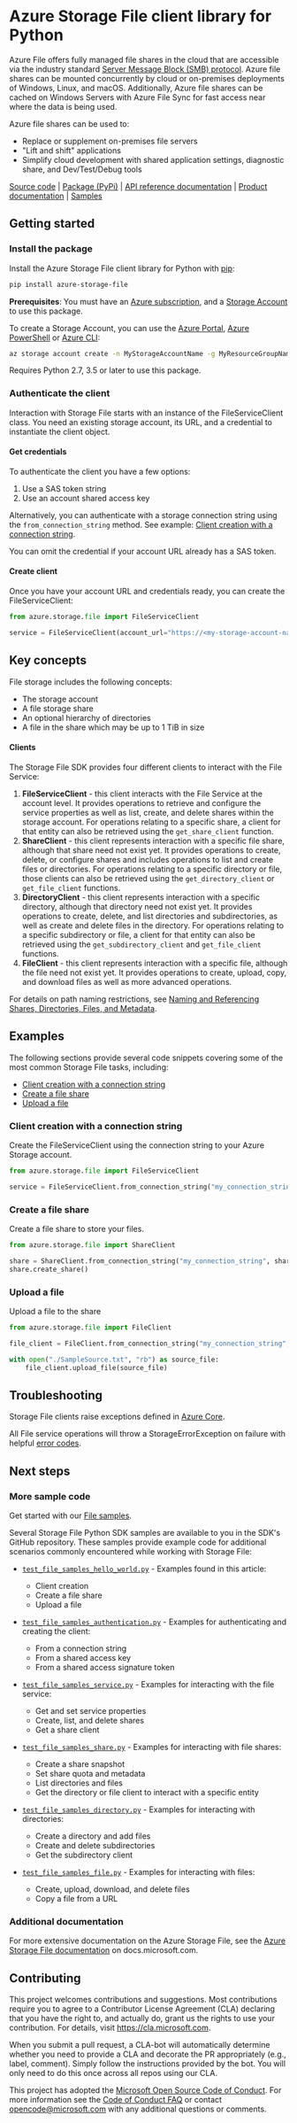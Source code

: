 # Azure Storage File client library for Python
Azure File offers fully managed file shares in the cloud that are accessible via the industry standard [Server Message Block (SMB) protocol](https://docs.microsoft.com/windows/desktop/FileIO/microsoft-smb-protocol-and-cifs-protocol-overview). Azure file shares can be mounted concurrently by cloud or on-premises deployments of Windows, Linux, and macOS. Additionally, Azure file shares can be cached on Windows Servers with Azure File Sync for fast access near where the data is being used.

Azure file shares can be used to:

* Replace or supplement on-premises file servers
* "Lift and shift" applications
* Simplify cloud development with shared application settings, diagnostic share, and Dev/Test/Debug tools

[Source code](https://github.com/Azure/azure-sdk-for-python/tree/master/sdk/storage/azure-storage-file/azure/storage/file) | [Package (PyPi)](https://pypi.org/project/azure-storage-file/) | [API reference documentation](https://docs.microsoft.com/rest/api/storageservices/file-service-rest-api) | [Product documentation](https://docs.microsoft.com/azure/storage/) | [Samples](https://github.com/Azure/azure-sdk-for-python/tree/master/sdk/storage/azure-storage-file/tests)

## Getting started

### Install the package
Install the Azure Storage File client library for Python with [pip](https://pypi.org/project/pip/):

```bash
pip install azure-storage-file
```

**Prerequisites**: You must have an [Azure subscription](https://azure.microsoft.com/free/), and a
[Storage Account](https://docs.microsoft.com/azure/storage/common/storage-account-overview) to use this package.

To create a Storage Account, you can use the [Azure Portal](https://docs.microsoft.com/azure/storage/common/storage-quickstart-create-account?tabs=azure-portal),
[Azure PowerShell](https://docs.microsoft.com/azure/storage/common/storage-quickstart-create-account?tabs=azure-powershell) or [Azure CLI](https://docs.microsoft.com/azure/storage/common/storage-quickstart-create-account?tabs=azure-cli):

```bash
az storage account create -n MyStorageAccountName -g MyResourceGroupName
```

Requires Python 2.7, 3.5 or later to use this package.

### Authenticate the client

Interaction with Storage File starts with an instance of the FileServiceClient class. You need an existing storage account, its URL, and a credential to instantiate the client object.

#### Get credentials

To authenticate the client you have a few options:
1. Use a SAS token string 
2. Use an account shared access key

Alternatively, you can authenticate with a storage connection string using the `from_connection_string` method. See example: [Client creation with a connection string](#client-creation-with-a-connection-string).

You can omit the credential if your account URL already has a SAS token.

#### Create client

Once you have your account URL and credentials ready, you can create the FileServiceClient:

```python
from azure.storage.file import FileServiceClient

service = FileServiceClient(account_url="https://<my-storage-account-name>.file.core.windows.net/", credential=credential)
```

## Key concepts

File storage includes the following concepts:
* The storage account
* A file storage share
* An optional hierarchy of directories
* A file in the share which may be up to 1 TiB in size

#### Clients

The Storage File SDK provides four different clients to interact with the File Service:
1. **FileServiceClient** - this client interacts with the File Service at the account level. 
    It provides operations to retrieve and configure the service properties
    as well as list, create, and delete shares within the storage account.
    For operations relating to a specific share, a client for that entity
    can also be retrieved using the `get_share_client` function.
2. **ShareClient** - this client represents interaction with a specific
    file share, although that share need not exist yet. It provides operations to create, delete, or
    configure shares and includes operations to list and create files or directories.
    For operations relating to a specific directory or file, those clients can also be retrieved using
    the `get_directory_client` or `get_file_client` functions.
3. **DirectoryClient** - this client represents interaction with a specific
    directory, although that directory need not exist yet. It provides operations to create, delete, and list 
    directories and subdirectories, as well as create and delete files in the directory. For operations 
    relating to a specific subdirectory or file, a client for that entity can also be retrieved using
    the `get_subdirectory_client` and `get_file_client` functions.
4. **FileClient** - this client represents interaction with a specific file, although the file need not
    exist yet. It provides operations to create, upload, copy, and download files as well as more advanced
    operations.

For details on path naming restrictions, see [Naming and Referencing Shares, Directories, Files, and Metadata](https://docs.microsoft.com/rest/api/storageservices/naming-and-referencing-shares--directories--files--and-metadata).

## Examples

The following sections provide several code snippets covering some of the most common Storage File tasks, including:

* [Client creation with a connection string](#client-creation-with-a-connection-string)
* [Create a file share](#create-a-file-share)
* [Upload a file](#upload-a-file)


### Client creation with a connection string
Create the FileServiceClient using the connection string to your Azure Storage account.

```python
from azure.storage.file import FileServiceClient

service = FileServiceClient.from_connection_string("my_connection_string")
```

### Create a file share
Create a file share to store your files.

```python
from azure.storage.file import ShareClient

share = ShareClient.from_connection_string("my_connection_string", share="myshare")
share.create_share()
```

### Upload a file
Upload a file to the share

```python
from azure.storage.file import FileClient

file_client = FileClient.from_connection_string("my_connection_string", share="share", file_path="myfile")

with open("./SampleSource.txt", "rb") as source_file:
    file_client.upload_file(source_file)
```

## Troubleshooting
Storage File clients raise exceptions defined in [Azure Core](https://github.com/Azure/azure-sdk-for-python/blob/master/sdk/core/azure-core/docs/exceptions.md).

All File service operations will throw a StorageErrorException on failure with helpful [error codes](https://docs.microsoft.com/rest/api/storageservices/file-service-error-codes).

## Next steps
### More sample code

Get started with our [File samples](https://github.com/Azure/azure-sdk-for-python/tree/master/sdk/storage/azure-storage-file/tests).

Several Storage File Python SDK samples are available to you in the SDK's GitHub repository. These samples provide example code for additional scenarios commonly encountered while working with Storage File:

* [`test_file_samples_hello_world.py`](https://github.com/Azure/azure-sdk-for-python/tree/master/sdk/storage/azure-storage-file/tests/test_file_samples_hello_world.py) - Examples found in this article:
    * Client creation
    * Create a file share
    * Upload a file

* [`test_file_samples_authentication.py`](https://github.com/Azure/azure-sdk-for-python/tree/master/sdk/storage/azure-storage-file/tests/test_file_samples_authentication.py) - Examples for authenticating and creating the client:
    * From a connection string
    * From a shared access key
    * From a shared access signature token

* [`test_file_samples_service.py`](https://github.com/Azure/azure-sdk-for-python/tree/master/sdk/storage/azure-storage-file/tests/test_file_samples_service.py) - Examples for interacting with the file service:
    * Get and set service properties
    * Create, list, and delete shares
    * Get a share client

* [`test_file_samples_share.py`](https://github.com/Azure/azure-sdk-for-python/tree/master/sdk/storage/azure-storage-file/tests/test_file_samples_share.py) - Examples for interacting with file shares:
    * Create a share snapshot
    * Set share quota and metadata
    * List directories and files
    * Get the directory or file client to interact with a specific entity

* [`test_file_samples_directory.py`](https://github.com/Azure/azure-sdk-for-python/tree/master/sdk/storage/azure-storage-file/tests/test_file_samples_directory.py) - Examples for interacting with directories:
    * Create a directory and add files
    * Create and delete subdirectories
    * Get the subdirectory client

* [`test_file_samples_file.py`](https://github.com/Azure/azure-sdk-for-python/tree/master/sdk/storage/azure-storage-file/tests/test_file_samples_file.py) - Examples for interacting with files:
    * Create, upload, download, and delete files
    * Copy a file from a URL

### Additional documentation

For more extensive documentation on the Azure Storage File, see the [Azure Storage File documentation](https://docs.microsoft.com/azure/storage/) on docs.microsoft.com.


## Contributing
This project welcomes contributions and suggestions.  Most contributions require you to agree to a Contributor License Agreement (CLA) declaring that you have the right to, and actually do, grant us the rights to use your contribution. For details, visit https://cla.microsoft.com.

When you submit a pull request, a CLA-bot will automatically determine whether you need to provide a CLA and decorate the PR appropriately (e.g., label, comment). Simply follow the instructions provided by the bot. You will only need to do this once across all repos using our CLA.

This project has adopted the [Microsoft Open Source Code of Conduct](https://opensource.microsoft.com/codeofconduct/). For more information see the [Code of Conduct FAQ](https://opensource.microsoft.com/codeofconduct/faq/) or contact [opencode@microsoft.com](mailto:opencode@microsoft.com) with any additional questions or comments.